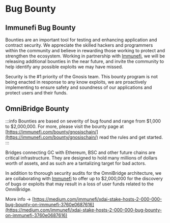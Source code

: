 ---
---

# Bug Bounty

## Immunefi Bug Bounty

Bounties are an important tool for testing and enhancing application and contract security. We appreciate the skilled hackers and programmers within the community and believe in rewarding those working to protect and strengthen the ecosystem. Working in partnership with [Immunefi](https://immunefi.com/),  we will be releasing additional bounties in the near future, and invite the community to help identify any possible exploits we may have missed.

Security is the #1 priority of the Gnosis team. This bounty program is not being enacted in response to any know exploits, we are proactively implementing to ensure safety and soundness of our applications and protect users and their funds.

## OmniBridge Bounty

:::info
Bounties are based on severity of bug found and range from $1,000 to $2,000,000. For more, please visit the bounty page at [https://immunefi.com/bounty/gnosischain/](https://immunefi.com/bounty/gnosischain/) read the rules and get started.
:::

Bridges connecting GC with Ethereum, BSC and other future chains are critical infrastructure. They are designed to hold many millions of dollars worth of assets, and as such are a tantalizing target for bad actors.

In addition to thorough security audits for the OmniBridge architecture, we are collaborating with [Immunefi](https://immunefi.com/) to offer up to $2,000,000 for the discovery of bugs or exploits that may result in a loss of user funds related to the OmniBridge.

More info -> [https://medium.com/immunefi/xdai-stake-hosts-2-000-000-bug-bounty-on-immunefi-3760e0687616](https://medium.com/immunefi/xdai-stake-hosts-2-000-000-bug-bounty-on-immunefi-3760e0687616)




